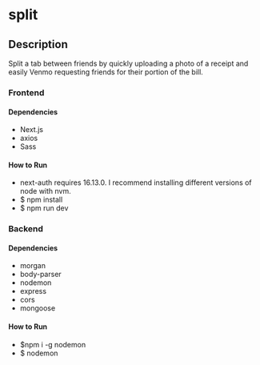 # split

## Description

Split a tab between friends by quickly uploading a photo of a receipt and easily Venmo requesting friends for their portion of the bill.

### Frontend

#### Dependencies

- Next.js
- axios
- Sass

#### How to Run

- next-auth requires 16.13.0. I recommend installing different versions of node with nvm.
- $ npm install
- $ npm run dev

### Backend

#### Dependencies

- morgan
- body-parser
- nodemon
- express
- cors
- mongoose

#### How to Run

- $npm i -g nodemon
- $ nodemon
